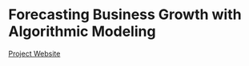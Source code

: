 # Forecasting Business Growth with Algorithmic Modeling

[Project Website](https://dsc-capstone-b10-3.github.io/algorithmic-business-forcasting/)
